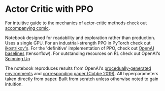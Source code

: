 # Actor Critic with PPO

For intuitive guide to the mechanics of actor-critic methods check out [accompanying comic](https://medium.com/hackernoon/intuitive-rl-intro-to-advantage-actor-critic-a2c-4ff545978752).

Notebook designed for readability and exploration rather than production. Uses a single GPU. For an industrial-strength PPO in PyTorch check out [ikostrikov's](https://github.com/ikostrikov/pytorch-a2c-ppo-acktr-gail). For the 'definitive' implementation of PPO, check out [OpenAI baselines](https://github.com/openai/baselines/tree/master/baselines/ppo2) (tensorflow). For outstanding resources on RL check out OpenAI's [Spinning Up](https://spinningup.openai.com/en/latest/)

The notebook reproduces results from OpenAI's [procedually-generated environments](https://openai.com/blog/procgen-benchmark/) and [corresponding paper (Cobbe 2019)](https://arxiv.org/abs/1912.01588). All hyperparameters taken directly from paper. Built from scratch unless otherwise noted to gain intuition.
